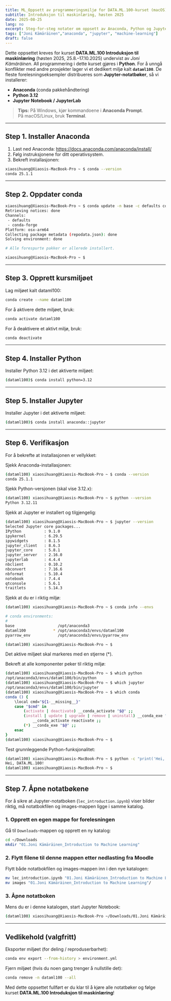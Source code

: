 ```yaml
---
title: ML_Oppsett av programmeringsmiljø for DATA.ML.100-kurset (macOS)
subtitle: Introduksjon til maskinlæring, høsten 2025
date: 2025-08-25
lang: no
excerpt: Steg-for-steg notater om oppsett av Anaconda, Python og Jupyter for DATA.ML.100 (Joni Kämäräinen).
tags: ["Joni Kämäräinen","anaconda", "jupyter", "machine-learning"]
draft: false
---
```


Dette oppsettet kreves for kurset **DATA.ML.100 Introduksjon til maskinlæring** (høsten 2025, 25.8.–17.10.2025) undervist av *Joni Kämäräinen*. All programmering i dette kurset gjøres i **Python**. For å unngå konflikter med andre prosjekter lager vi et dedikert miljø kalt **`dataml100`**. De fleste forelesningseksempler distribueres som **Jupyter-notatbøker**, så vi installerer:

- **Anaconda** (conda pakkehåndtering)  
- **Python 3.12**  
- **Jupyter Notebook / JupyterLab**

> **Tips:** På Windows, kjør kommandoene i **Anaconda Prompt**.  
> På macOS/Linux, bruk **Terminal**.

---


## Step 1. Installer Anaconda

1. Last ned Anaconda: <https://docs.anaconda.com/anaconda/install/>
2. Følg instruksjonene for ditt operativsystem.
3. Bekreft installasjonen:

```bash
xiaosihuang@Xiaosis-MacBook-Pro ~ $ conda --version
conda 25.1.1
```

---

## Step 2. Oppdater conda

```bash
xiaosihuang@Xiaosis-MacBook-Pro ~ $ conda update -n base -c defaults conda
Retrieving notices: done
Channels:
 - defaults
 - conda-forge
Platform: osx-arm64
Collecting package metadata (repodata.json): done
Solving environment: done

# Alle forespurte pakker er allerede installert.

xiaosihuang@Xiaosis-MacBook-Pro ~ $ 
```

---

## Step 3. Opprett kursmiljøet

Lag miljøet kalt dataml100:

```bash
conda create --name dataml100
```

For å aktivere dette miljøet, bruk:

```bash
conda activate dataml100
```

For å deaktivere et aktivt miljø, bruk:
```bash
conda deactivate
```
---

## Step 4. Installer Python

Installer Python 3.12 i det aktiverte miljøet:
```bash
(dataml100)$ conda install python=3.12
```

---

## Step 5. Installer Jupyter

Installer Jupyter i det aktiverte miljøet:

```bash
(dataml100)$ conda install anaconda::jupyter
```
---


## Step 6. Verifikasjon

For å bekrefte at installasjonen er vellykket:

Sjekk Anaconda-installasjonen:
```bash
(dataml100) xiaosihuang@Xiaosis-MacBook-Pro ~ $ conda --version
conda 25.1.1

```

Sjekk Python-versjonen (skal vise 3.12.x):
```bash
(dataml100) xiaosihuang@Xiaosis-MacBook-Pro ~ $ python --version
Python 3.12.11
```

Sjekk at Jupyter er installert og tilgjengelig:
```bash
(dataml100) xiaosihuang@Xiaosis-MacBook-Pro ~ $ jupyter --version
Selected Jupyter core packages...
IPython          : 9.1.0
ipykernel        : 6.29.5
ipywidgets       : 8.1.5
jupyter_client   : 8.6.3
jupyter_core     : 5.8.1
jupyter_server   : 2.16.0
jupyterlab       : 4.4.4
nbclient         : 0.10.2
nbconvert        : 7.16.6
nbformat         : 5.10.4
notebook         : 7.4.4
qtconsole        : 5.6.1
traitlets        : 5.14.3
```

Sjekk at du er i riktig miljø:
```bash
(dataml100) xiaosihuang@Xiaosis-MacBook-Pro ~ $ conda info --envs

# conda environments:
#
base                   /opt/anaconda3
dataml100            * /opt/anaconda3/envs/dataml100 
pyarrow_env            /opt/anaconda3/envs/pyarrow_env

(dataml100) xiaosihuang@Xiaosis-MacBook-Pro ~ $ 
```
Det aktive miljøet skal markeres med en stjerne (*).


Bekreft at alle komponenter peker til riktig miljø:
```bash
(dataml100) xiaosihuang@Xiaosis-MacBook-Pro ~ $ which python
/opt/anaconda3/envs/dataml100/bin/python
(dataml100) xiaosihuang@Xiaosis-MacBook-Pro ~ $ which jupyter
/opt/anaconda3/envs/dataml100/bin/jupyter
(dataml100) xiaosihuang@Xiaosis-MacBook-Pro ~ $ which conda
conda () {
	\local cmd="${1-__missing__}"
	case "$cmd" in
		(activate | deactivate) __conda_activate "$@" ;;
		(install | update | upgrade | remove | uninstall) __conda_exe "$@" || \return
			__conda_activate reactivate ;;
		(*) __conda_exe "$@" ;;
	esac
}
(dataml100) xiaosihuang@Xiaosis-MacBook-Pro ~ $ 
```

Test grunnleggende Python-funksjonalitet:
```bash
(dataml100) xiaosihuang@Xiaosis-MacBook-Pro ~ $ python -c "print('Hei, DATA.ML.100!')"
Hei, DATA.ML.100!
(dataml100) xiaosihuang@Xiaosis-MacBook-Pro ~ $ 
```


---

## Step 7. Åpne notatbøkene

For å sikre at Jupyter-notatboken (`lec_introduction.ipynb`) viser bilder riktig, må notatbokfilen og images-mappen ligge i samme katalog.

### 1. Opprett en egen mappe for forelesningen
Gå til `Downloads`-mappen og opprett en ny katalog:

```bash
cd ~/Downloads
mkdir "01.Joni Kämäräinen_Introduction to Machine Learning"
```

### 2. Flytt filene til denne mappen etter nedlasting fra Moodle
Flytt både notatbokfilen og images-mappen inn i den nye katalogen:
```bash
mv lec_introduction.ipynb "01.Joni Kämäräinen_Introduction to Machine Learning"/
mv images "01.Joni Kämäräinen_Introduction to Machine Learning"/
```

### 3. Åpne notatboken
Mens du er i denne katalogen, start Jupyter Notebook:
```bash
(dataml100) xiaosihuang@Xiaosis-MacBook-Pro ~/Downloads/01.Joni Kämäräinen_Introduction to Machine Learning  $ jupyter notebook lec_introduction.ipynb
```

---

## Vedlikehold (valgfritt)

Eksporter miljøet (for deling / reproduserbarhet):

```bash
conda env export --from-history > environment.yml
```

Fjern miljøet (hvis du noen gang trenger å nullstille det):

```bash
conda remove -n dataml100 --all
```

Med dette oppsettet fullført er du klar til å kjøre alle notatbøker og følge kurset **DATA.ML.100 Introduksjon til maskinlæring**!
